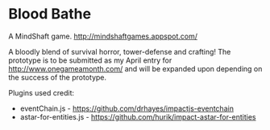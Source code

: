 Blood Bathe
======
A MindShaft game. http://mindshaftgames.appspot.com/

A bloodly blend of survival horror, tower-defense and crafting! The prototype is to be submitted as my April entry for http://www.onegameamonth.com/ and will be expanded upon depending on the success of the prototype.

Plugins used credit:
* eventChain.js - https://github.com/drhayes/impactjs-eventchain
* astar-for-entities.js - https://github.com/hurik/impact-astar-for-entities
